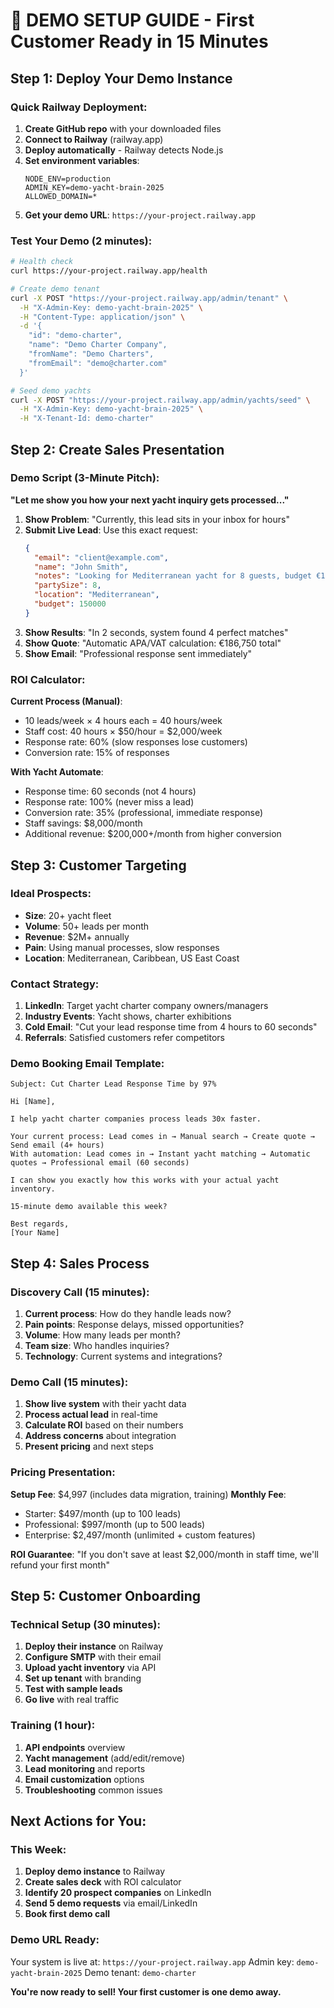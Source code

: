 # 🎯 DEMO SETUP GUIDE - First Customer Ready in 15 Minutes

## Step 1: Deploy Your Demo Instance

### Quick Railway Deployment:
1. **Create GitHub repo** with your downloaded files
2. **Connect to Railway** (railway.app)
3. **Deploy automatically** - Railway detects Node.js
4. **Set environment variables**:
   ```env
   NODE_ENV=production
   ADMIN_KEY=demo-yacht-brain-2025
   ALLOWED_DOMAIN=*
   ```
5. **Get your demo URL**: `https://your-project.railway.app`

### Test Your Demo (2 minutes):
```bash
# Health check
curl https://your-project.railway.app/health

# Create demo tenant
curl -X POST "https://your-project.railway.app/admin/tenant" \
  -H "X-Admin-Key: demo-yacht-brain-2025" \
  -H "Content-Type: application/json" \
  -d '{
    "id": "demo-charter",
    "name": "Demo Charter Company",
    "fromName": "Demo Charters",
    "fromEmail": "demo@charter.com"
  }'

# Seed demo yachts
curl -X POST "https://your-project.railway.app/admin/yachts/seed" \
  -H "X-Admin-Key: demo-yacht-brain-2025" \
  -H "X-Tenant-Id: demo-charter"
```

## Step 2: Create Sales Presentation

### Demo Script (3-Minute Pitch):
**"Let me show you how your next yacht inquiry gets processed..."**

1. **Show Problem**: "Currently, this lead sits in your inbox for hours"
2. **Submit Live Lead**: Use this exact request:
   ```json
   {
     "email": "client@example.com",
     "name": "John Smith",
     "notes": "Looking for Mediterranean yacht for 8 guests, budget €150k",
     "partySize": 8,
     "location": "Mediterranean",
     "budget": 150000
   }
   ```
3. **Show Results**: "In 2 seconds, system found 4 perfect matches"
4. **Show Quote**: "Automatic APA/VAT calculation: €186,750 total"
5. **Show Email**: "Professional response sent immediately"

### ROI Calculator:
**Current Process (Manual)**:
- 10 leads/week × 4 hours each = 40 hours/week
- Staff cost: 40 hours × $50/hour = $2,000/week
- Response rate: 60% (slow responses lose customers)
- Conversion rate: 15% of responses

**With Yacht Automate**:
- Response time: 60 seconds (not 4 hours)
- Response rate: 100% (never miss a lead)
- Conversion rate: 35% (professional, immediate response)
- Staff savings: $8,000/month
- Additional revenue: $200,000+/month from higher conversion

## Step 3: Customer Targeting

### Ideal Prospects:
- **Size**: 20+ yacht fleet
- **Volume**: 50+ leads per month  
- **Revenue**: $2M+ annually
- **Pain**: Using manual processes, slow responses
- **Location**: Mediterranean, Caribbean, US East Coast

### Contact Strategy:
1. **LinkedIn**: Target yacht charter company owners/managers
2. **Industry Events**: Yacht shows, charter exhibitions
3. **Cold Email**: "Cut your lead response time from 4 hours to 60 seconds"
4. **Referrals**: Satisfied customers refer competitors

### Demo Booking Email Template:
```
Subject: Cut Charter Lead Response Time by 97%

Hi [Name],

I help yacht charter companies process leads 30x faster.

Your current process: Lead comes in → Manual search → Create quote → Send email (4+ hours)
With automation: Lead comes in → Instant yacht matching → Automatic quotes → Professional email (60 seconds)

I can show you exactly how this works with your actual yacht inventory.

15-minute demo available this week?

Best regards,
[Your Name]
```

## Step 4: Sales Process

### Discovery Call (15 minutes):
1. **Current process**: How do they handle leads now?
2. **Pain points**: Response delays, missed opportunities?
3. **Volume**: How many leads per month?
4. **Team size**: Who handles inquiries?
5. **Technology**: Current systems and integrations?

### Demo Call (15 minutes):
1. **Show live system** with their yacht data
2. **Process actual lead** in real-time
3. **Calculate ROI** based on their numbers
4. **Address concerns** about integration
5. **Present pricing** and next steps

### Pricing Presentation:
**Setup Fee**: $4,997 (includes data migration, training)
**Monthly Fee**: 
- Starter: $497/month (up to 100 leads)
- Professional: $997/month (up to 500 leads) 
- Enterprise: $2,497/month (unlimited + custom features)

**ROI Guarantee**: "If you don't save at least $2,000/month in staff time, we'll refund your first month"

## Step 5: Customer Onboarding

### Technical Setup (30 minutes):
1. **Deploy their instance** on Railway
2. **Configure SMTP** with their email
3. **Upload yacht inventory** via API
4. **Set up tenant** with branding
5. **Test with sample leads**
6. **Go live** with real traffic

### Training (1 hour):
1. **API endpoints** overview
2. **Yacht management** (add/edit/remove)
3. **Lead monitoring** and reports
4. **Email customization** options
5. **Troubleshooting** common issues

## Next Actions for You:

### This Week:
1. **Deploy demo instance** to Railway
2. **Create sales deck** with ROI calculator
3. **Identify 20 prospect companies** on LinkedIn
4. **Send 5 demo requests** via email/LinkedIn
5. **Book first demo call**

### Demo URL Ready:
Your system is live at: `https://your-project.railway.app`
Admin key: `demo-yacht-brain-2025`
Demo tenant: `demo-charter`

**You're now ready to sell! Your first customer is one demo away.**